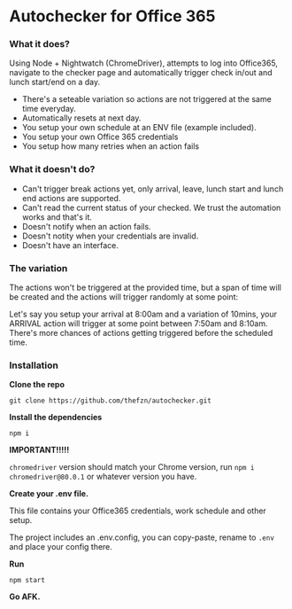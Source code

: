# Autochecker for Office 365
### What it does?
Using Node + Nightwatch (ChromeDriver), attempts to log into Office365, navigate to the checker page and automatically trigger check in/out and lunch start/end on a day.
- There's a seteable variation so actions are not triggered at the same time everyday.
- Automatically resets at next day.
- You setup your own schedule at an ENV file (example included).
- You setup your own Office 365 credentials
- You setup how many retries when an action fails

### What it doesn't do?
- Can't trigger break actions yet, only arrival, leave, lunch start and lunch end actions are supported.
- Can't read the current status of your checked. We trust the automation works and that's it.
- Doesn't notify when an action fails.
- Doesn't notity when your credentials are invalid.
- Doesn't have an interface.

### The variation
The actions won't be triggered at the provided time, but a span of time will be created and the actions will trigger randomly at some point:

Let's say you setup your arrival at 8:00am and a variation of 10mins, your ARRIVAL action will trigger at some point between 7:50am and 8:10am. There's more chances of actions getting triggered before the scheduled time.

### Installation
**Clone the repo**

```git clone https://github.com/thefzn/autochecker.git```

**Install the dependencies**

```npm i```

**IMPORTANT!!!!!**

`chromedriver` version should match your Chrome version, run `npm i chromedriver@80.0.1` or whatever version you have.

**Create your .env file.**

This file contains your Office365 credentials, work schedule and other setup.

The project includes an .env.config, you can copy-paste, rename to `.env` and place your config there.

**Run**

```npm start```

**Go AFK.**
